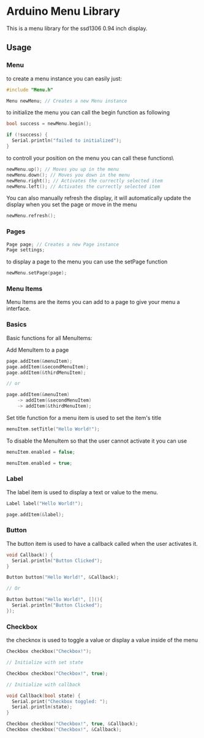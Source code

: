 # Arduino Menu Library
This is a menu library for the ssd1306 0.94 inch display.

## Usage
### Menu
to create a menu instance you can easily just:
```cpp
#include "Menu.h"

Menu newMenu; // Creates a new Menu instance
```

to initialize the menu you can call the begin function as following
```cpp
bool success = newMenu.begin();

if (!success) {
  Serial.println("failed to initialized");
}
```

to controll your position on the menu you can call these functions\
```cpp
newMenu.up(); // Moves you up in the menu
newMenu.down(); // Moves you down in the menu
newMenu.right(); // Activates the currectly selected item
newMenu.left(); // Activates the currectly selected item
```

You can also manually refresh the display, it will automatically update the display when you set the page or move in the menu
```cpp
newMenu.refresh();
```

### Pages
```cpp
Page page; // Creates a new Page instance
Page settings;
```

to display a page to the menu you can use the setPage function
```cpp
newMenu.setPage(page);
```

### Menu Items
Menu Items are the items you can add to a page to give your menu a interface.

### Basics
Basic functions for all MenuItems:

Add MenuItem to a page
```cpp
page.addItem(&menuItem);
page.addItem(&secondMenuItem);
page.addItem(&thirdMenuItem);

// or

page.addItem(&menuItem)
    -> addItem(&secondMenuItem)
    -> addItem(&thirdMenuItem);
```

Set title function for a menu item is used to set the item's title
```cpp
menuItem.setTitle("Hello World!");
```

To disable the MenuItem so that the user cannot activate it you can use
```cpp
menuItem.enabled = false;

menuItem.enabled = true;
```

### Label
The label item is used to display a text or value to the menu.

```cpp
Label label("Hello World!");

page.addItem(&label);
```

### Button
The button item is used to have a callback called when the user activates it.

```cpp
void Callback() {
  Serial.println("Button Clicked");
}

Button button("Hello World!", &Callback);

// Or

Button button("Hello World!", [](){
  Serial.println("Button Clicked");
});
```

### Checkbox
the checknox is used to toggle a value or display a value inside of the menu

```cpp
Checkbox checkbox("Checkbox!");

// Initialize with set state

Checkbox checkbox("Checkbox!", true);

// Initialize with callback

void Callback(bool state) {
  Serial.print("Checkbox toggled: ");
  Serial.println(state);
}

Checkbox checkbox("Checkbox!", true, &Callback);
Checkbox checkbox("Checkbox!", &Callback);
```
